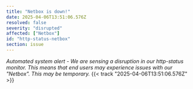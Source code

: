 ```yaml
---
title: "Netbox is down!"
date: 2025-04-06T13:51:06.576Z
resolved: false
severity: "disrupted"
affected: ["Netbox"]
id: "http-status-netbox"
section: issue
---
```


**Automated system alert* - We are sensing a disruption in our http-status monitor. This means that end users may experience issues with our "Netbox". This may be temporary.* {{< track "2025-04-06T13:51:06.576Z" >}}
